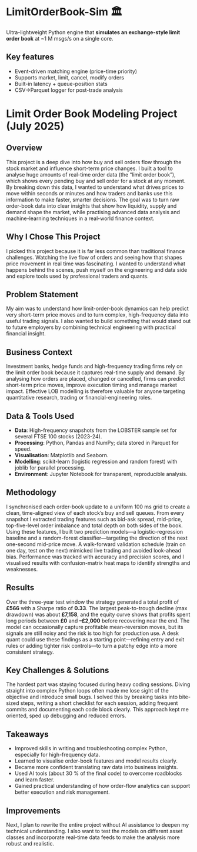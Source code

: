 # LimitOrderBook-Sim 🏛️

Ultra-lightweight Python engine that **simulates an exchange-style limit order book** at ~1 M msgs/s on a single core.

## Key features
- Event-driven matching engine (price-time priority)  
- Supports market, limit, cancel, modify orders  
- Built-in latency + queue-position stats  
- CSV→Parquet logger for post-trade analysis

 # Limit Order Book Modeling Project (July 2025)

## Overview
This project is a deep dive into how buy and sell orders flow through the stock market and influence short-term price changes. I built a tool to analyse huge amounts of real-time order data (the “limit order book”), which shows every pending buy and sell order for a stock at any moment. By breaking down this data, I wanted to understand what drives prices to move within seconds or minutes and how traders and banks use this information to make faster, smarter decisions. The goal was to turn raw order-book data into clear insights that show how liquidity, supply and demand shape the market, while practising advanced data analysis and machine-learning techniques in a real-world finance context.

## Why I Chose This Project
I picked this project because it is far less common than traditional finance challenges. Watching the live flow of orders and seeing how that shapes price movement in real time was fascinating. I wanted to understand what happens behind the scenes, push myself on the engineering and data side and explore tools used by professional traders and quants.

## Problem Statement
My aim was to understand how limit-order-book dynamics can help predict very short-term price moves and to turn complex, high-frequency data into useful trading signals. I also wanted to build something that would stand out to future employers by combining technical engineering with practical financial insight.

## Business Context
Investment banks, hedge funds and high-frequency trading firms rely on the limit order book because it captures real-time supply and demand. By analysing how orders are placed, changed or cancelled, firms can predict short-term price moves, improve execution timing and manage market impact. Effective LOB modelling is therefore valuable for anyone targeting quantitative research, trading or financial-engineering roles.

## Data & Tools Used
- **Data**: High-frequency snapshots from the LOBSTER sample set for several FTSE 100 stocks (2023-24).  
- **Processing**: Python, Pandas and NumPy; data stored in Parquet for speed.  
- **Visualisation**: Matplotlib and Seaborn.  
- **Modelling**: scikit-learn (logistic regression and random forest) with joblib for parallel processing.  
- **Environment**: Jupyter Notebook for transparent, reproducible analysis.

## Methodology
I synchronised each order-book update to a uniform 100 ms grid to create a clean, time-aligned view of each stock’s buy and sell queues. From every snapshot I extracted trading features such as bid-ask spread, mid-price, top-five-level order imbalance and total depth on both sides of the book. Using these features, I built two prediction models—a logistic-regression baseline and a random-forest classifier—targeting the direction of the next one-second mid-price move. A walk-forward validation schedule (train on one day, test on the next) mimicked live trading and avoided look-ahead bias. Performance was tracked with accuracy and precision scores, and I visualised results with confusion-matrix heat maps to identify strengths and weaknesses.

## Results
Over the three-year test window the strategy generated a total profit of **£566** with a Sharpe ratio of **0.33**. The largest peak-to-trough decline (max drawdown) was about **£7,158**, and the equity curve shows that profits spent long periods between **£0** and **–£2,000** before recovering near the end. The model can occasionally capture profitable mean-reversion moves, but its signals are still noisy and the risk is too high for production use. A desk quant could use these findings as a starting point—refining entry and exit rules or adding tighter risk controls—to turn a patchy edge into a more consistent strategy.

## Key Challenges & Solutions
The hardest part was staying focused during heavy coding sessions. Diving straight into complex Python loops often made me lose sight of the objective and introduce small bugs. I solved this by breaking tasks into bite-sized steps, writing a short checklist for each session, adding frequent commits and documenting each code block clearly. This approach kept me oriented, sped up debugging and reduced errors.

## Takeaways
- Improved skills in writing and troubleshooting complex Python, especially for high-frequency data.  
- Learned to visualise order-book features and model results clearly.  
- Became more confident translating raw data into business insights.  
- Used AI tools (about 30 % of the final code) to overcome roadblocks and learn faster.  
- Gained practical understanding of how order-flow analytics can support better execution and risk management.

## Improvements
Next, I plan to rewrite the entire project without AI assistance to deepen my technical understanding. I also want to test the models on different asset classes and incorporate real-time data feeds to make the analysis more robust and realistic.

 


